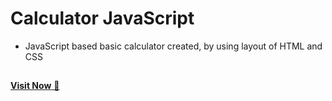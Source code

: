 # Calculator JavaScript
- JavaScript based basic calculator created, by using layout of HTML and CSS
## 
<a href = "https://shubham2511github.github.io/Calculator/">**Visit Now** 🚀</a>
